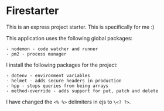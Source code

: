 # Firestarter

This is an express project starter. This is specifically for me :)

This application uses the following global packages:

    - nodemon - code watcher and runner
    - pm2 - process manager 

I install the following packages for the project:

    - dotenv - environment variables
    - helmet - adds secure headers in production
    - hpp - stops queries from being arrays
    - method-override - adds support for put, patch and delete
    
I have changed the `<% %>` delimiters in ejs to `\<? ?>`.



